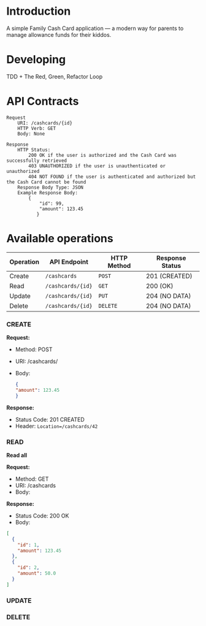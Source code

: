 # Introduction
A simple Family Cash Card application — a modern way for parents to manage allowance 
funds for their kiddos.

# Developing
TDD + The Red, Green, Refactor Loop

# API Contracts
```
Request
    URI: /cashcards/{id}
    HTTP Verb: GET
    Body: None
```
```
Response
    HTTP Status:
        200 OK if the user is authorized and the Cash Card was successfully retrieved
        403 UNAUTHORIZED if the user is unauthenticated or unauthorized
        404 NOT FOUND if the user is authenticated and authorized but the Cash Card cannot be found
    Response Body Type: JSON
    Example Response Body:
        {
            "id": 99,
            "amount": 123.45
           }
```
# Available operations

| Operation | API Endpoint      | HTTP Method | Response Status |
|-----------|-------------------|-------------|-----------------|
| Create    | `/cashcards`      | `POST`      | 201 (CREATED)   |
| Read      | `/cashcards/{id}` | `GET`       | 200 (OK)        |
| Update    | `/cashcards/{id}` | `PUT`       | 204 (NO DATA)   |
| Delete    | `/cashcards/{id}` | `DELETE`    | 204 (NO DATA)   |


### CREATE

**Request:**

* Method: POST
* URI: /cashcards/
* Body:

    ```json
  {
    "amount": 123.45
  }
    ```

**Response:**

* Status Code: 201 CREATED
* Header: `Location=/cashcards/42`

### READ

__Read all__

**Request:**

* Method: GET
* URI: /cashcards
* Body:

**Response:**

* Status Code: 200 OK
* Body:
```json
[
  {
    "id": 1,
    "amount": 123.45
  },
  {
    "id": 2,
    "amount": 50.0
  }
]
  ```


### UPDATE

### DELETE
